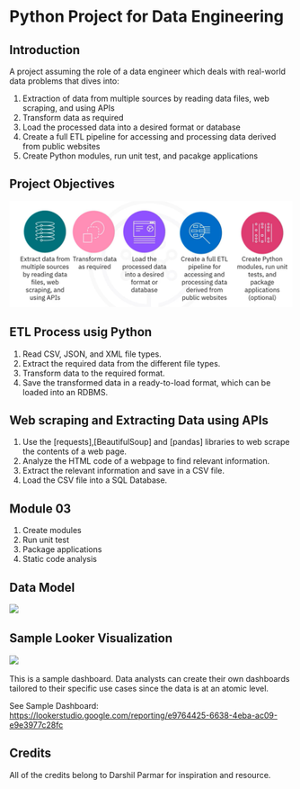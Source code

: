 # Python Project for Data Engineering

## Introduction

A project assuming the role of a data engineer which deals with real-world data
problems that dives into:

   1. Extraction of data from multiple sources by reading data files, web scraping, and using APIs
   2. Transform data as required
   3. Load the processed data into a desired format or database 
   4. Create a full ETL pipeline for accessing and processing data derived from public websites
   5. Create Python modules, run unit test, and pacakge applications

## Project Objectives 
<img src="Project_sequence.png">

## ETL Process usig Python

1. Read CSV, JSON, and XML file types.
2. Extract the required data from the different file types.
3. Transform data to the required format.
4. Save the transformed data in a ready-to-load format, which can be loaded into an RDBMS.

## Web scraping and Extracting Data using APIs

1. Use the [requests],[BeautifulSoup] and [pandas] libraries to web scrape the contents of a web page.
2. Analyze the HTML code of a webpage to find relevant information.
3. Extract the relevant information and save in a CSV file.
4. Load the CSV file into a SQL Database.

## Module 03

1. Create modules
2. Run unit test 
3. Package applications
4. Static code analysis

## Data Model
<img src="uber_data_model.png">


## Sample Looker Visualization
<img src="Uber_Data_Analytics_-_Payment_Type_Distribution.png">

This is a sample dashboard. Data analysts can create their own dashboards tailored to their specific use cases since the data is at an atomic level.

See Sample Dashboard: https://lookerstudio.google.com/reporting/e9764425-6638-4eba-ac09-e9e3977c28fc

## Credits
All of the credits belong to Darshil Parmar for inspiration and resource.
